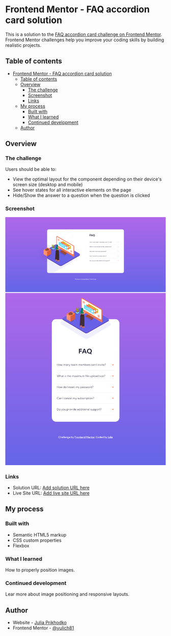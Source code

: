 # Frontend Mentor - FAQ accordion card solution

This is a solution to the [FAQ accordion card challenge on Frontend Mentor](https://www.frontendmentor.io/challenges/faq-accordion-card-XlyjD0Oam). Frontend Mentor challenges help you improve your coding skills by building realistic projects.

## Table of contents

- [Frontend Mentor - FAQ accordion card solution](#frontend-mentor---faq-accordion-card-solution)
  - [Table of contents](#table-of-contents)
  - [Overview](#overview)
    - [The challenge](#the-challenge)
    - [Screenshot](#screenshot)
    - [Links](#links)
  - [My process](#my-process)
    - [Built with](#built-with)
    - [What I learned](#what-i-learned)
    - [Continued development](#continued-development)
  - [Author](#author)

## Overview

### The challenge

Users should be able to:

- View the optimal layout for the component depending on their device's screen size (desktop and mobile)
- See hover states for all interactive elements on the page
- Hide/Show the answer to a question when the question is clicked

### Screenshot

![Screenshot desktop](./Screenshot-desktop.png)
![Screenshot mobile](./Screenshot-mobile.png)

### Links

- Solution URL: [Add solution URL here](https://your-solution-url.com)
- Live Site URL: [Add live site URL here](https://your-live-site-url.com)

## My process

### Built with

- Semantic HTML5 markup
- CSS custom properties
- Flexbox

### What I learned

How to properly position images.

### Continued development

Lear more about image positioning and responsive layouts.

## Author

- Website - [Julia Prikhodko](https://juliaprikhodko.ru)
- Frontend Mentor - [@yulich81](https://www.frontendmentor.io/profile/yulich81)
